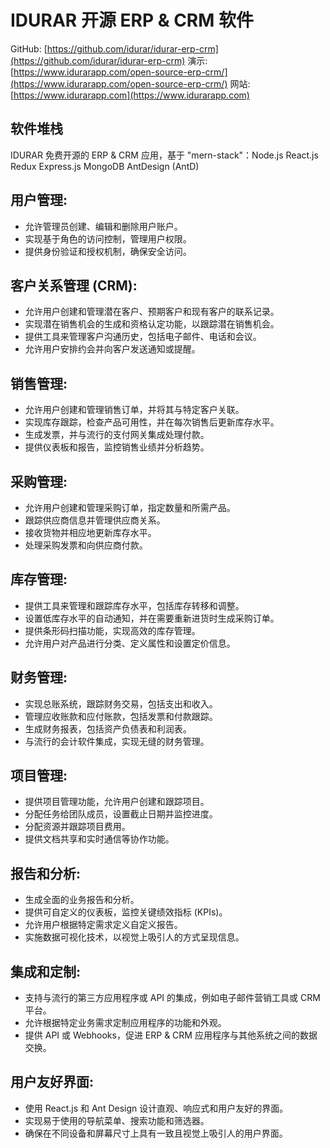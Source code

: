 # IDURAR 开源 ERP & CRM 软件

GitHub: [https://github.com/idurar/idurar-erp-crm](https://github.com/idurar/idurar-erp-crm)
演示: [https://www.idurarapp.com/open-source-erp-crm/](https://www.idurarapp.com/open-source-erp-crm/)
网站: [https://www.idurarapp.com](https://www.idurarapp.com)

## 软件堆栈

IDURAR 免费开源的 ERP & CRM 应用，基于 "mern-stack"：Node.js React.js Redux Express.js MongoDB AntDesign (AntD)

## 用户管理:

- 允许管理员创建、编辑和删除用户账户。
- 实现基于角色的访问控制，管理用户权限。
- 提供身份验证和授权机制，确保安全访问。

## 客户关系管理 (CRM):

- 允许用户创建和管理潜在客户、预期客户和现有客户的联系记录。
- 实现潜在销售机会的生成和资格认定功能，以跟踪潜在销售机会。
- 提供工具来管理客户沟通历史，包括电子邮件、电话和会议。
- 允许用户安排约会并向客户发送通知或提醒。

## 销售管理:

- 允许用户创建和管理销售订单，并将其与特定客户关联。
- 实现库存跟踪，检查产品可用性，并在每次销售后更新库存水平。
- 生成发票，并与流行的支付网关集成处理付款。
- 提供仪表板和报告，监控销售业绩并分析趋势。

## 采购管理:

- 允许用户创建和管理采购订单，指定数量和所需产品。
- 跟踪供应商信息并管理供应商关系。
- 接收货物并相应地更新库存水平。
- 处理采购发票和向供应商付款。

## 库存管理:

- 提供工具来管理和跟踪库存水平，包括库存转移和调整。
- 设置低库存水平的自动通知，并在需要重新进货时生成采购订单。
- 提供条形码扫描功能，实现高效的库存管理。
- 允许用户对产品进行分类、定义属性和设置定价信息。

## 财务管理:

- 实现总账系统，跟踪财务交易，包括支出和收入。
- 管理应收账款和应付账款，包括发票和付款跟踪。
- 生成财务报表，包括资产负债表和利润表。
- 与流行的会计软件集成，实现无缝的财务管理。

## 项目管理:

- 提供项目管理功能，允许用户创建和跟踪项目。
- 分配任务给团队成员，设置截止日期并监控进度。
- 分配资源并跟踪项目费用。
- 提供文档共享和实时通信等协作功能。

## 报告和分析:

- 生成全面的业务报告和分析。
- 提供可自定义的仪表板，监控关键绩效指标 (KPIs)。
- 允许用户根据特定需求定义自定义报告。
- 实施数据可视化技术，以视觉上吸引人的方式呈现信息。

## 集成和定制:

- 支持与流行的第三方应用程序或 API 的集成，例如电子邮件营销工具或 CRM 平台。
- 允许根据特定业务需求定制应用程序的功能和外观。
- 提供 API 或 Webhooks，促进 ERP & CRM 应用程序与其他系统之间的数据交换。

## 用户友好界面:

- 使用 React.js 和 Ant Design 设计直观、响应式和用户友好的界面。
- 实现易于使用的导航菜单、搜索功能和筛选器。
- 确保在不同设备和屏幕尺寸上具有一致且视觉上吸引人的用户界面。